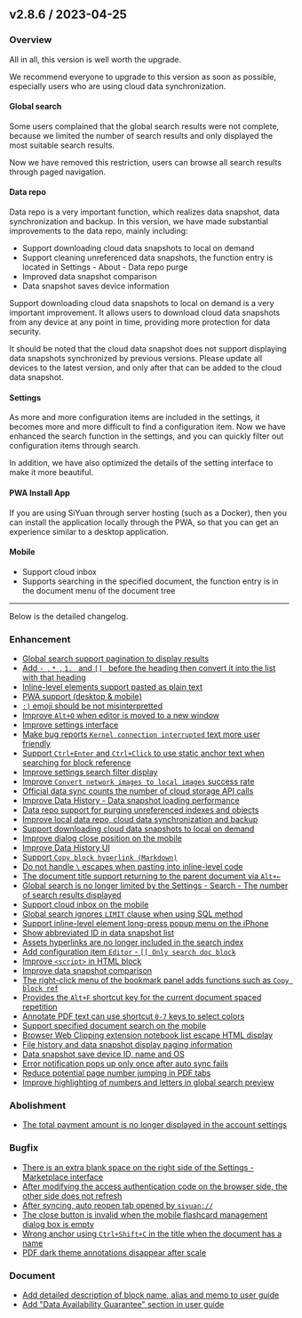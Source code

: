 ## v2.8.6 / 2023-04-25

### Overview

All in all, this version is well worth the upgrade.

We recommend everyone to upgrade to this version as soon as possible, especially users who are using cloud data synchronization.

#### Global search

Some users complained that the global search results were not complete, because we limited the number of search results and only displayed the most suitable search results.

Now we have removed this restriction, users can browse all search results through paged navigation.

#### Data repo

Data repo is a very important function, which realizes data snapshot, data synchronization and backup. In this version, we have made substantial improvements to the data repo, mainly including:

* Support downloading cloud data snapshots to local on demand
* Support cleaning unreferenced data snapshots, the function entry is located in Settings - About - Data repo purge
* Improved data snapshot comparison
* Data snapshot saves device information

Support downloading cloud data snapshots to local on demand is a very important improvement. It allows users to download cloud data snapshots from any device at any point in time, providing more protection for data security.

It should be noted that the cloud data snapshot does not support displaying data snapshots synchronized by previous versions. Please update all devices to the latest version, and only after that can be added to the cloud data snapshot.

#### Settings

As more and more configuration items are included in the settings, it becomes more and more difficult to find a configuration item. Now we have enhanced the search function in the settings, and you can quickly filter out configuration items through search.

In addition, we have also optimized the details of the setting interface to make it more beautiful.

#### PWA Install App

If you are using SiYuan through server hosting (such as a Docker), then you can install the application locally through the PWA, so that you can get an experience similar to a desktop application.

#### Mobile

* Support cloud inbox
* Supports searching in the specified document, the function entry is in the document menu of the document tree

---

Below is the detailed changelog.

### Enhancement

* [Global search support pagination to display results](https://github.com/siyuan-note/siyuan/issues/7948)
* [Add `- `, `* `, `1. ` and `[] ` before the heading then convert it into the list with that heading](https://github.com/siyuan-note/siyuan/issues/7972)
* [Inline-level elements support pasted as plain text](https://github.com/siyuan-note/siyuan/issues/8010)
* [PWA support (desktop & mobile)](https://github.com/siyuan-note/siyuan/pull/8012)
* [`:)` emoji should be not misinterpretted](https://github.com/siyuan-note/siyuan/issues/8030)
* [Improve `Alt+O` when editor is moved to a new window](https://github.com/siyuan-note/siyuan/issues/8032)
* [Improve settings interface](https://github.com/siyuan-note/siyuan/issues/8034)
* [Make bug reports `Kernel connection interrupted` text more user friendly](https://github.com/siyuan-note/siyuan/issues/8035)
* [Support `Ctrl+Enter` and `Ctrl+Click` to use static anchor text when searching for block reference](https://github.com/siyuan-note/siyuan/issues/8037)
* [Improve settings search filter display](https://github.com/siyuan-note/siyuan/issues/8038)
* [Improve `Convert network images to local images` success rate](https://github.com/siyuan-note/siyuan/issues/8040)
* [Official data sync counts the number of cloud storage API calls](https://github.com/siyuan-note/siyuan/issues/8048)
* [Improve Data History - Data snapshot loading performance](https://github.com/siyuan-note/siyuan/issues/8052)
* [Data repo support for purging unreferenced indexes and objects](https://github.com/siyuan-note/siyuan/issues/8054)
* [Improve local data repo, cloud data synchronization and backup](https://github.com/siyuan-note/siyuan/issues/8055)
* [Support downloading cloud data snapshots to local on demand](https://github.com/siyuan-note/siyuan/issues/8057)
* [Improve dialog close position on the mobile](https://github.com/siyuan-note/siyuan/issues/8060)
* [Improve Data History UI](https://github.com/siyuan-note/siyuan/issues/8062)
* [Support `Copy block hyperlink (Markdown)`](https://github.com/siyuan-note/siyuan/issues/8065)
* [Do not handle `\` escapes when pasting into inline-level code](https://github.com/siyuan-note/siyuan/issues/8066)
* [The document title support returning to the parent document via `Alt+←`](https://github.com/siyuan-note/siyuan/issues/8068)
* [Global search is no longer limited by the Settings - Search - The number of search results displayed](https://github.com/siyuan-note/siyuan/issues/8069)
* [Support cloud inbox on the mobile](https://github.com/siyuan-note/siyuan/issues/8070)
* [Global search ignores `LIMIT` clause when using SQL method](https://github.com/siyuan-note/siyuan/issues/8071)
* [Support inline-level element long-press popup menu on the iPhone](https://github.com/siyuan-note/siyuan/issues/8074)
* [Show abbreviated ID in data snapshot list](https://github.com/siyuan-note/siyuan/issues/8075)
* [Assets hyperlinks are no longer included in the search index](https://github.com/siyuan-note/siyuan/issues/8076)
* [Add configuration item `Editor` - `[[ Only search doc block`](https://github.com/siyuan-note/siyuan/issues/8077)
* [Improve `<script>` in HTML block](https://github.com/siyuan-note/siyuan/pull/8079)
* [Improve data snapshot comparison](https://github.com/siyuan-note/siyuan/issues/8081)
* [The right-click menu of the bookmark panel adds functions such as `Copy block ref`](https://github.com/siyuan-note/siyuan/issues/8082)
* [Provides the `Alt+F` shortcut key for the current document spaced repetition](https://github.com/siyuan-note/siyuan/issues/8083)
* [Annotate PDF text can use shortcut `0-7` keys to select colors](https://github.com/siyuan-note/siyuan/issues/8085)
* [Support specified document search on the mobile](https://github.com/siyuan-note/siyuan/issues/8086)
* [Browser Web Clipping extension notebook list escape HTML display](https://github.com/siyuan-note/siyuan/issues/8087)
* [File history and data snapshot display paging information](https://github.com/siyuan-note/siyuan/issues/8090)
* [Data snapshot save device ID, name and OS](https://github.com/siyuan-note/siyuan/issues/8094)
* [Error notification pops up only once after auto sync fails](https://github.com/siyuan-note/siyuan/issues/8096)
* [Reduce potential page number jumping in PDF tabs](https://github.com/siyuan-note/siyuan/issues/8097)
* [Improve highlighting of numbers and letters in global search preview](https://github.com/siyuan-note/siyuan/issues/8100)

### Abolishment

* [The total payment amount is no longer displayed in the account settings](https://github.com/siyuan-note/siyuan/issues/8093)

### Bugfix

* [There is an extra blank space on the right side of the Settings - Marketplace interface](https://github.com/siyuan-note/siyuan/issues/8027)
* [After modifying the access authentication code on the browser side, the other side does not refresh](https://github.com/siyuan-note/siyuan/issues/8028)
* [After syncing, auto reopen tab opened by `siyuan://`](https://github.com/siyuan-note/siyuan/issues/8045)
* [The close button is invalid when the mobile flashcard management dialog box is empty](https://github.com/siyuan-note/siyuan/issues/8053)
* [Wrong anchor using `Ctrl+Shift+C` in the title when the document has a name](https://github.com/siyuan-note/siyuan/issues/8080)
* [PDF dark theme annotations disappear after scale](https://github.com/siyuan-note/siyuan/issues/8088)

### Document

* [Add detailed description of block name, alias and memo to user guide](https://github.com/siyuan-note/siyuan/issues/8046)
* [Add "Data Availability Guarantee" section in user guide](https://github.com/siyuan-note/siyuan/issues/8078)